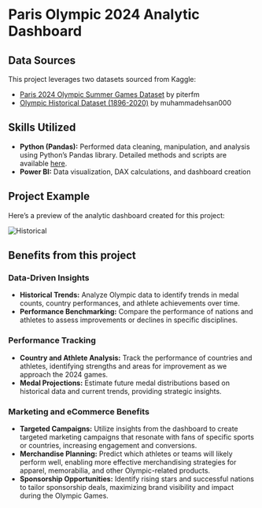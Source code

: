 # Paris Olympic 2024 Analytic Dashboard

## Data Sources
This project leverages two datasets sourced from Kaggle:
- [Paris 2024 Olympic Summer Games Dataset](https://www.kaggle.com/piterfm/paris-2024-olympic-summer-games) by piterfm
- [Olympic Historical Dataset (1896-2020)](https://www.kaggle.com/muhammadehsan000/olympic-historical-dataset-1896-2020) by muhammadehsan000

## Skills Utilized
- **Python (Pandas):** Performed data cleaning, manipulation, and analysis using Python’s Pandas library. Detailed methods and scripts are available [here](https://medium.com/p/43cb3689b60c).
- **Power BI:** Data visualization, DAX calculations, and dashboard creation

## Project Example
Here’s a preview of the analytic dashboard created for this project:

![Historical](https://github.com/Kanangnut/Paris-Olympic-Dashboard-Analysis/blob/main/asset/gif.gif?raw=true)

## Benefits from this project

### Data-Driven Insights
- **Historical Trends:** Analyze Olympic data to identify trends in medal counts, country performances, and athlete achievements over time.
- **Performance Benchmarking:** Compare the performance of nations and athletes to assess improvements or declines in specific disciplines.

### Performance Tracking
- **Country and Athlete Analysis:** Track the performance of countries and athletes, identifying strengths and areas for improvement as we approach the 2024 games.
- **Medal Projections:** Estimate future medal distributions based on historical data and current trends, providing strategic insights.

### Marketing and eCommerce Benefits
- **Targeted Campaigns:** Utilize insights from the dashboard to create targeted marketing campaigns that resonate with fans of specific sports or countries, increasing engagement and conversions.
- **Merchandise Planning:** Predict which athletes or teams will likely perform well, enabling more effective merchandising strategies for apparel, memorabilia, and other Olympic-related products.
- **Sponsorship Opportunities:** Identify rising stars and successful nations to tailor sponsorship deals, maximizing brand visibility and impact during the Olympic Games.




